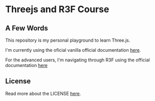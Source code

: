 # Threejs and R3F Course

## A Few Words
This repository is my personal playground to learn Three.js. 

I'm currently using the oficial vanilla official documentation [here](https://threejs.org/manual/#en).

For the advanced users, I'm navigating through R3F using the official documentation [here](https://r3f.docs.pmnd.rs/getting-started/introduction)

## License
Read more about the LICENSE [here](./LICENSE).